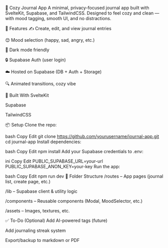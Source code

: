 📝 Cozy Journal App
A minimal, privacy-focused journal app built with SvelteKit, Supabase, and TailwindCSS.
Designed to feel cozy and clean — with mood tagging, smooth UI, and no distractions.

🚀 Features
✍️ Create, edit, and view journal entries

😊 Mood selection (happy, sad, angry, etc.)

🌙 Dark mode friendly

🔒 Supabase Auth (user login)

☁️ Hosted on Supabase (DB + Auth + Storage)

🔍 Animated transitions, cozy vibe

🧱 Built With
SvelteKit

Supabase

TailwindCSS

📦 Setup
Clone the repo:

bash
Copy
Edit
git clone https://github.com/yourusername/journal-app.git
cd journal-app
Install dependencies:

bash
Copy
Edit
npm install
Add your Supabase credentials to .env:

ini
Copy
Edit
PUBLIC_SUPABASE_URL=your-url
PUBLIC_SUPABASE_ANON_KEY=your-key
Run the app:

bash
Copy
Edit
npm run dev
📁 Folder Structure
/routes – App pages (journal list, create page, etc.)

/lib – Supabase client & utility logic

/components – Reusable components (Modal, MoodSelector, etc.)

/assets – Images, textures, etc.

✅ To-Do (Optional)
Add AI-powered tags (future)

Add journaling streak system

Export/backup to markdown or PDF
